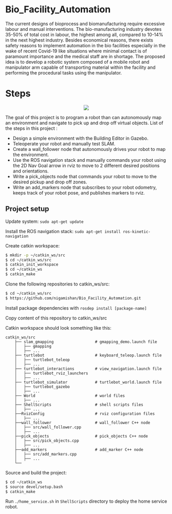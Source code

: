 # Bio_Facility_Automation
The current designs of bioprocess and biomanufacturing require excessive labour and manual interventions. The bio-manufacturing industry devotes 35-50% of total cost in labour, the highest among all, compared to 10-14% in the next highest industry. Besides economical reasons, there exists safety reasons to implement automation in the bio facilities especially in the wake of recent Covid-19 like situations where minimal contact is of paramount importance and the medical staff are in shortage. The proposed idea is to develop a robotic system composed of a mobile robot and manipulator arm capable of transporting material within the facility and performing the procedural tasks using the manipulator.

# Steps

<p align="center">
  <img src="./misc/home.gif"/>
</p> 

The goal of this project is to program a robot than can autonomously map an environment and navigate to pick up and drop off virtual objects. List of the steps in this project :

* Design a simple environment with the Building Editor in Gazebo.
* Teleoperate your robot and manually test SLAM.
* Create a wall_follower node that autonomously drives your robot to map the environment.
* Use the ROS navigation stack and manually commands your robot using the 2D Nav Goal arrow in rviz to move to 2 different desired positions and orientations.
* Write a pick_objects node that commands your robot to move to the desired pickup and drop off zones.
* Write an add_markers node that subscribes to your robot odometry, keeps track of your robot pose, and publishes markers to rviz.

## Project setup 

Update system:
`sudo apt-get update`

Install the ROS navigation stack:
`sudo apt-get install ros-kinetic-navigation`

Create catkin workspace:
```sh
$ mkdir -p ~/catkin_ws/src
$ cd ~/catkin_ws/src
$ catkin_init_workspace
$ cd ~/catkin_ws
$ catkin_make
```
Clone the following repositories to catkin_ws/src:
```sh
$ cd ~/catkin_ws/src
$ https://github.com/nigamishan/Bio_Facility_Automation.git
```
Install package dependencies with `rosdep install [package-name]`

Copy content of this repository to catkin_ws/src

Catkin workspace should look something like this:
```
catkin_ws/src
    ├── slam_gmapping                  # gmapping_demo.launch file                   
    │   ├── gmapping
    │   ├── ...
    ├── turtlebot                      # keyboard_teleop.launch file
    │   ├── turtlebot_teleop
    │   ├── ...
    ├── turtlebot_interactions         # view_navigation.launch file      
    │   ├── turtlebot_rviz_launchers
    │   ├── ...
    ├── turtlebot_simulator            # turtlebot_world.launch file 
    │   ├── turtlebot_gazebo
    │   ├── ...
    ├── World                          # world files
    │   ├── ...
    ├── ShellScripts                   # shell scripts files
    │   ├── ...
    ├──RvizConfig                      # rviz configuration files
    │   ├── ...
    ├──wall_follower                   # wall_follower C++ node
    │   ├── src/wall_follower.cpp
    │   ├── ...
    ├──pick_objects                    # pick_objects C++ node
    │   ├── src/pick_objects.cpp
    │   ├── ...
    ├──add_markers                     # add_marker C++ node
    │   ├── src/add_markers.cpp
    │   ├── ...
    └──
```


Source and build the project:
```sh
$ cd ~/catkin_ws
$ source devel/setup.bash
$ catkin_make
```
Run `./home_service.sh` in `ShellScripts` directory to deploy the home service robot.
